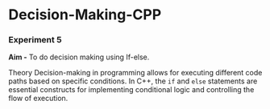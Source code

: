 # Decision-Making-CPP

### Experiment 5

**Aim -**
To do decision making using If-else.

Theory
Decision-making in programming allows for executing different code paths based on specific conditions. In C++, the `if` and `else` statements are essential constructs for implementing conditional logic and controlling the flow of execution.


